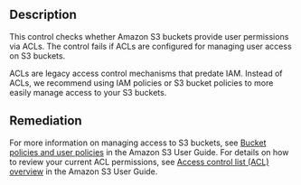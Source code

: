 ## Description

This control checks whether Amazon S3 buckets provide user permissions via ACLs. The control fails if ACLs are configured for managing user access on S3 buckets.

ACLs are legacy access control mechanisms that predate IAM. Instead of ACLs, we recommend using IAM policies or S3 bucket policies to more easily manage access to your S3 buckets.

## Remediation

For more information on managing access to S3 buckets, see [Bucket policies and user policies](https://docs.aws.amazon.com/AmazonS3/latest/userguide/using-iam-policies.html) in the Amazon S3 User Guide. For details on how to review your current ACL permissions, see [Access control list (ACL) overview](https://docs.aws.amazon.com/AmazonS3/latest/userguide/acl-overview.html) in the Amazon S3 User Guide.